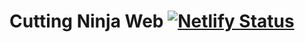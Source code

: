 # Cutting Ninja Web [![Netlify Status](https://api.netlify.com/api/v1/badges/e61629c5-5103-4877-87fc-14d5a4a1628e/deploy-status)](https://app.netlify.com/sites/uenl2w8xl6/deploys)
